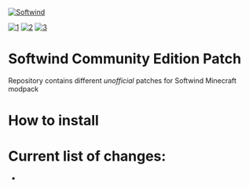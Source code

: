 [![Softwind](https://github.com/user-attachments/assets/aeccaee7-6d1c-4cb4-96e9-524234dc6d9f)](https://discord.gg/SwP7WYnwjw)

[![1](https://img.shields.io/youtube/channel/subscribers/UCSEtX6XWlMkBSU3vuViKW7A?style=flat-square&label=Author's%20YouTube%3A%20Gedz)](https://www.youtube.com/@gedz)
[![2](https://img.shields.io/badge/Support-Modpack--Author-green?style=flat-square&link=https%3A%2F%2Fdonatello.to%2FGedz)](https://donatello.to/Gedz)
[![3](https://img.shields.io/badge/Modpack's-Discord-blue?style=flat-square&link=https%3A%2F%2Fdonatello.to%2FGedz)](https://discord.gg/SwP7WYnwjw)

# Softwind Community Edition Patch

Repository contains different *unofficial* patches for Softwind Minecraft modpack

# How to install


# Current list of changes:
-
